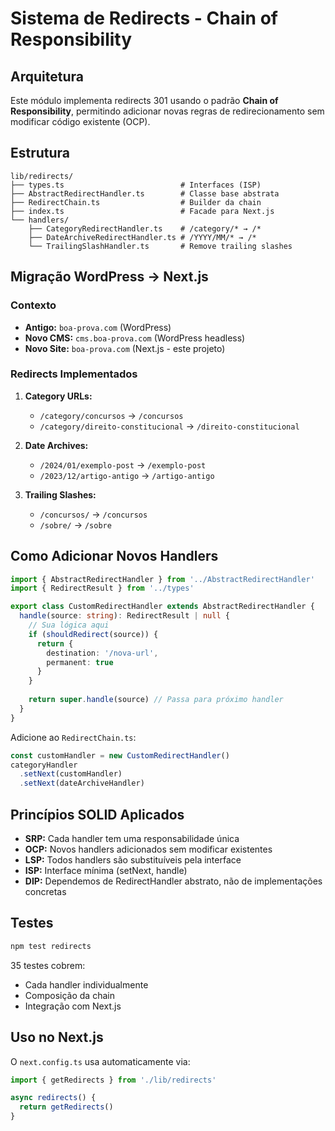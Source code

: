 # Sistema de Redirects - Chain of Responsibility

## Arquitetura

Este módulo implementa redirects 301 usando o padrão **Chain of Responsibility**, permitindo adicionar novas regras de redirecionamento sem modificar código existente (OCP).

## Estrutura

```
lib/redirects/
├── types.ts                          # Interfaces (ISP)
├── AbstractRedirectHandler.ts        # Classe base abstrata
├── RedirectChain.ts                  # Builder da chain
├── index.ts                          # Facade para Next.js
└── handlers/
    ├── CategoryRedirectHandler.ts    # /category/* → /*
    ├── DateArchiveRedirectHandler.ts # /YYYY/MM/* → /*
    └── TrailingSlashHandler.ts       # Remove trailing slashes
```

## Migração WordPress → Next.js

### Contexto
- **Antigo:** `boa-prova.com` (WordPress)
- **Novo CMS:** `cms.boa-prova.com` (WordPress headless)
- **Novo Site:** `boa-prova.com` (Next.js - este projeto)

### Redirects Implementados

1. **Category URLs:**
   - `/category/concursos` → `/concursos`
   - `/category/direito-constitucional` → `/direito-constitucional`

2. **Date Archives:**
   - `/2024/01/exemplo-post` → `/exemplo-post`
   - `/2023/12/artigo-antigo` → `/artigo-antigo`

3. **Trailing Slashes:**
   - `/concursos/` → `/concursos`
   - `/sobre/` → `/sobre`

## Como Adicionar Novos Handlers

```typescript
import { AbstractRedirectHandler } from '../AbstractRedirectHandler'
import { RedirectResult } from '../types'

export class CustomRedirectHandler extends AbstractRedirectHandler {
  handle(source: string): RedirectResult | null {
    // Sua lógica aqui
    if (shouldRedirect(source)) {
      return {
        destination: '/nova-url',
        permanent: true
      }
    }
    
    return super.handle(source) // Passa para próximo handler
  }
}
```

Adicione ao `RedirectChain.ts`:
```typescript
const customHandler = new CustomRedirectHandler()
categoryHandler
  .setNext(customHandler)
  .setNext(dateArchiveHandler)
```

## Princípios SOLID Aplicados

- **SRP:** Cada handler tem uma responsabilidade única
- **OCP:** Novos handlers adicionados sem modificar existentes
- **LSP:** Todos handlers são substituíveis pela interface
- **ISP:** Interface mínima (setNext, handle)
- **DIP:** Dependemos de RedirectHandler abstrato, não de implementações concretas

## Testes

```bash
npm test redirects
```

35 testes cobrem:
- Cada handler individualmente
- Composição da chain
- Integração com Next.js

## Uso no Next.js

O `next.config.ts` usa automaticamente via:
```typescript
import { getRedirects } from './lib/redirects'

async redirects() {
  return getRedirects()
}
```
